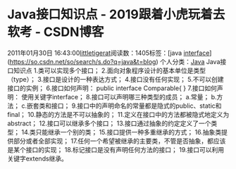 # Java接口知识点 - 2019跟着小虎玩着去软考 - CSDN博客
2011年01月30日 16:43:00[littletigerat](https://me.csdn.net/littletigerat)阅读数：1405标签：[java																[interface](https://so.csdn.net/so/search/s.do?q=interface&t=blog)](https://so.csdn.net/so/search/s.do?q=java&t=blog)
个人分类：[Java](https://blog.csdn.net/littletigerat/article/category/781909)
Java接口知识点
1.类可以实现多个接口；
2.面向对象程序设计的基本单位是类型（type）；
3.接口是设计的一种表达方式；
4.接口没有任何实现；
5.不可以创建接口的实例；
6.接口如何声明：
public interface Comparable{
}
7.接口如何声明：
使用关键字interface；
8.接口可以声明哪三种类型的成员；
a.常量；
b.方法；
c.嵌套类和接口；
9.接口中的声明命名的常量都是隐式的public、static和final；
10.静态的方法是不可以抽象的；
11.定义在接口中的方法都被隐式地定义为abstract；
12.接口可以继承多个接口；
13.接口通过抽象的约定定义了一个类型；
14.类只能继承一个别的类；
15.接口提供一种多重继承的方式；
16.抽象类提供部分或者全部实现；
17.任何一个希望被继承的主要类，不管是否抽象，都应该是某个接口的实现；
18.标记接口是没有声明任何方法的接口；
19.接口可以利用关键字extends继承。
